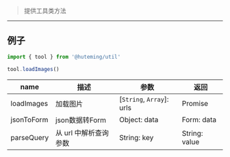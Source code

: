 > 提供工具类方法

----------------------

## 例子

```javascript
import { tool } from '@huteming/util'

tool.loadImages()
```

| name | 描述 | 参数 | 返回 |
|------|--------|-------|----------|
| loadImages | 加载图片 | [`String`, `Array`]: urls | Promise<Image> |
| jsonToForm | json数据转Form | Object: data | Form: data |
| parseQuery | 从 url 中解析查询参数 | String: key | String: value |

